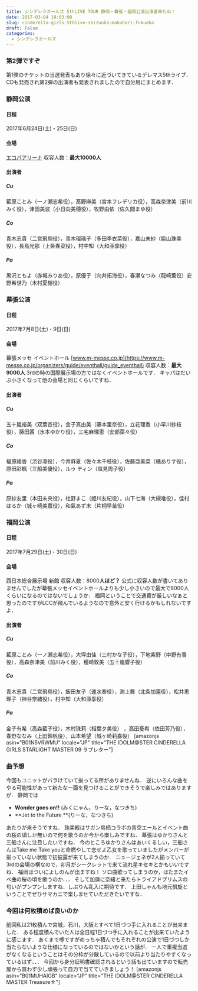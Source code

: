 ```yaml
---
title: シンデレラガールズ 5thLIVE TOUR 静岡・幕張・福岡公演出演者来たね！
date: 2017-03-04 19:03:00
slug: cinderella-girls-5thlive-shizuoka-makuhari-fukuoka
draft: False
categories:
  - シンデレラガールズ
---
```


### 第2弾ですぞ

第1弾のチケットの当選発表もあり徐々に近づいてきているデレマス5thライブ． CDも発売され第2弾の出演者も発表されましたので自分用にまとめます．  

### 静岡公演

#### 日程

2017年6月24日(土)・25日(日)

#### 会場

[エコパアリーナ](https://www.ecopa.jp/facilities/arena/) 収容人数：**最大10000人**

#### 出演者

##### Cu

藍原ことみ（一ノ瀬志希役），髙野麻美（宮本フレデリカ役），高森奈津美（前川みく役），津田美波（小日向美穂役），牧野由依（佐久間まゆ役）

##### Co

青木志貴（二宮飛鳥役），青木瑠璃子（多田李衣菜役），嘉山未紗（脇山珠美役），長島光那（上条春菜役），村中知（大和亜季役）

##### Pa

黒沢ともよ（赤城みりあ役），原優子（向井拓海役），春瀬なつみ（龍崎薫役）安野希世乃（木村夏樹役）

### 幕張公演

#### 日程

2017年7月8日(土)・9日(日)

#### 会場

幕張メッセ イベントホール  [www.m-messe.co.jp](https://www.m-messe.co.jp/organizers/guide/eventhall/guide_eventhall) 収容人数：**最大9000人** 3rdの時の国際展示場の方ではなくイベントホールです． キャパはだいぶ小さくなって他の会場と同じくらいですね． 

#### 出演者

##### Cu

五十嵐裕美（双葉杏役），金子真由美（藤本里奈役），立花理香（小早川紗枝役），藤田茜（水本ゆかり役），三宅麻理恵（安部菜々役）

##### Co

福原綾香（渋谷凛役），今井麻夏（佐々木千枝役），佐藤亜美菜（橘ありす役），原田彩楓（三船美優役），ルゥ ティン（塩見周子役）

##### Pa

原紗友里（本田未央役），杜野まこ（姫川友紀役），山下七海（大槻唯役），佳村はるか（城ヶ崎美嘉役），和氣あず未（片桐早苗役）

### 福岡公演

#### 日程

2017年7月29日(土)・30日(日)

#### 会場

西日本総合展示場 新館  収容人数：8000**人ほど？** 公式に収容人数が書いてありませんでしたが幕張メッセイベントホールよりも少し小さいので最大で8000人くらいになるのではないでしょうか． 福岡ということで交通費が厳しいなぁと思ったのですがLCCが飛んでいるようなので意外と安く行けるかもしれないですよ． 

#### 出演者

##### Cu

藍原ことみ（一ノ瀬志希役），大坪由佳（三村かな子役），下地紫野（中野有香役），高森奈津美（前川みく役），種崎敦美（五十嵐響子役）

##### Co

青木志貴（二宮飛鳥役），飯田友子（速水奏役），渕上舞（北条加蓮役），松井恵理子（神谷奈緒役），村中知（大和亜季役）

##### Pa

金子有希（高森藍子役），木村珠莉（相葉夕美役） ，高田憂希（依田芳乃役），春野ななみ（上田鈴帆役），山本希望（城ヶ崎莉嘉役） [amazonjs asin="B01N5VRWMU" locale="JP" title="THE IDOLM@STER CINDERELLA GIRLS STARLIGHT MASTER 09 ラブレター"] 

### 曲予想

今回もユニットがバラけていて揃ってる所がありませんね． 逆にいろんな曲をやる可能性があって新たな一面を見つけることができそうで楽しみではありますが． 静岡では 

  * **Wonder goes on!!** (みくにゃん，りーな，なつきち)
  * **Jet to the Future  **(りーな，なつきち)

あたりが来そうですね． 珠美殿はサガン鳥栖コラボの青空エールとイベント曲の桜の頃しか無いので何を歌うのか今から楽しみですね． 幕張はゆかりさんと三船さんに注目したいですね． 今のところゆかりさんはあいくるしい，三船さんはTake me Take youと命燃やして恋せよ乙女を歌っていましたがメンバーが揃っていない状態で初披露が来てしまうのか． ニュージェネが2人揃っていて3rdの会場の横なので，卯月がシークレットで来て流れ星キセキとかもいいですね． 福岡はついによしのんが出ますね！ ソロ曲歌ってしまうのか，はたまたイベ曲の桜の頃を歌うのか．．． そして加蓮に奈緒と来たらトライアドプリムスの匂いがプンプンしますね．しぶりん乱入に期待です． 上田しゃんも地元凱旋ということでぜひサマカニで楽しませていただきたいですな． 

### 今回は何枚積めば良いのか

前回私は21枚積んで宮城，石川，大阪とすべて1日づつ手に入れることが出来ました． ある程度積んでいた人は全日程1日づつ手に入れることが出来ていたように感じます． あくまで噂ですがめっちゃ積んでもそれぞれの公演で1日づつしか当たらないような仕様になっているのではないかという話が． 一人で重複当選がなくなるということはその分枠が分散しているので以前より当たりやすくなっているはず．．． 今回から身分証明書確認されるという話も出ていますので転売屋から買わず少し頑張って自力で当てていきましょう！ [amazonjs asin="B01MUHAIGB" locale="JP" title="THE IDOLM@STER CINDERELLA MASTER Treasure☆"]
